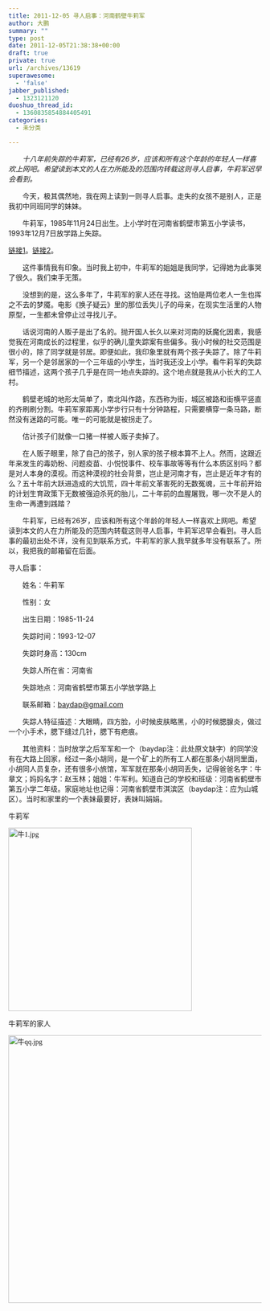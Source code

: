 ```yaml
---
title: 2011-12-05 寻人启事：河南鹤壁牛莉军
author: 大鹏
summary: ""
type: post
date: 2011-12-05T21:38:38+00:00
draft: true
private: true
url: /archives/13619
superawesome:
  - 'false'
jabber_published:
  - 1323121120
duoshuo_thread_id:
  - 1360835854884405491
categories:
  - 未分类

---
```

　　_十八年前失踪的牛莉军，已经有26岁，应该和所有这个年龄的年轻人一样喜欢上网吧。希望读到本文的人在力所能及的范围内转载这则寻人启事，牛莉军迟早会看到。_

　　今天，极其偶然地，我在网上读到一则寻人启事。走失的女孩不是别人，正是我初中同班同学的妹妹。
  
　　牛莉军，1985年11月24日出生。上小学时在河南省鹤壁市第五小学读书，1993年12月7日放学路上失踪。
  
[链接1][1]。[链接2][2]。
  
　　这件事情我有印象。当时我上初中，牛莉军的姐姐是我同学，记得她为此事哭了很久。我们束手无策。
  
　　没想到的是，这么多年了，牛莉军的家人还在寻找。这怕是两位老人一生也挥之不去的梦魇。电影《换子疑云》里的那位丢失儿子的母亲，在现实生活里的人物原型，一生都未曾停止过寻找儿子。
  
　　话说河南的人贩子是出了名的。抛开国人长久以来对河南的妖魔化因素，我感觉我在河南成长的过程里，似乎的确儿童失踪案有些偏多。我小时候的社交范围是很小的，除了同学就是邻居。即便如此，我印象里就有两个孩子失踪了。除了牛莉军，另一个是邻居家的一个三年级的小学生，当时我还没上小学。看牛莉军的失踪细节描述，这两个孩子几乎是在同一地点失踪的。这个地点就是我从小长大的工人村。
  
　　鹤壁老城的地形太简单了，南北叫作路，东西称为街，城区被路和街横平竖直的齐刷刷分割。牛莉军家距离小学步行只有十分钟路程，只需要横穿一条马路，断然没有迷路的可能。唯一的可能就是被拐走了。
  
　　估计孩子们就像一口猪一样被人贩子卖掉了。
  
　　在人贩子眼里，除了自己的孩子，别人家的孩子根本算不上人。然而，这跟近年来发生的毒奶粉、问题疫苗、小悦悦事件、校车事故等等有什么本质区别吗？都是对人本身的漠视。而这种漠视的社会背景，岂止是河南才有，岂止是近年才有的么？五十年前大跃进造成的大饥荒，四十年前文革害死的无数冤魂，三十年前开始的计划生育政策下无数被强迫杀死的胎儿，二十年前的血腥屠戮，哪一次不是人的生命一再遭到践踏？
  
　　牛莉军，已经有26岁，应该和所有这个年龄的年轻人一样喜欢上网吧。希望读到本文的人在力所能及的范围内转载这则寻人启事，牛莉军迟早会看到。寻人启事的最初出处不详，没有见到联系方式，牛莉军的家人我早就多年没有联系了。所以，我把我的邮箱留在后面。

寻人启事：
  
　　姓名：牛莉军
  
　　性别：女
  
　　出生日期：1985-11-24
  
　　失踪时间：1993-12-07
  
　　失踪时身高：130cm
  
　　失踪人所在省：河南省
  
　　失踪地点：河南省鹤壁市第五小学放学路上
  
　　联系邮箱：baydap@gmail.com
  
　　失踪人特征描述：大眼睛，四方脸，小时候皮肤略黑，小的时候腮腺炎，做过一个小手术，腮下缝过几针，腮下有疤痕。
  
　　其他资料：当时放学之后军军和一个（baydap注：此处原文缺字）的同学没有在大路上回家，经过一条小胡同，是一个矿上的所有工人都在那条小胡同里面，小胡同人员复杂，还有很多小旅馆，军军就在那条小胡同丢失，记得爸爸名字：牛章文；妈妈名字：赵玉林；姐姐：牛军利。知道自己的学校和班级：河南省鹤壁市第五小学二年级。家庭地址也记得：河南省鹤壁市淇滨区（baydap注：应为山城区）。当时和家里的一个表妹最要好，表妹叫娟娟。

牛莉军
  
<span style="font-family:宋体;"><img src="http://bbs.baobeihuijia.com/attachments/day_110630/1106301534134601940159b873.jpg" alt="牛1.jpg" width="365" /></span>

牛莉军的家人
  
<span style="font-family:宋体;"><img src="http://bbs.baobeihuijia.com/attachments/day_110630/1106301534c138378e61a3ea13.jpg" alt="牛qq.jpg" width="533" /></span>

 [1]: http://bbs.baobeihuijia.com/thread-70467-1-1.html
 [2]: http://news.163.com/06/1230/11/33J9ENDI0001124J.html
